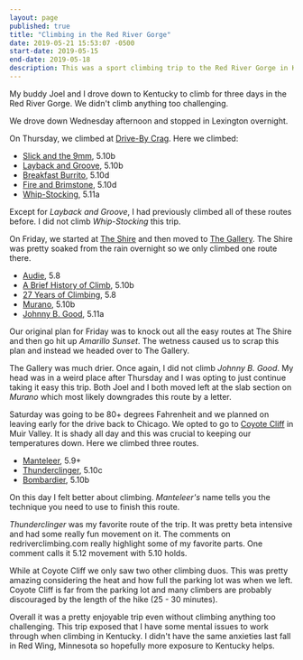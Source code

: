 ```yaml
---
layout: page
published: true
title: "Climbing in the Red River Gorge"
date: 2019-05-21 15:53:07 -0500
start-date: 2019-05-15
end-date: 2019-05-18
description: This was a sport climbing trip to the Red River Gorge in Kentucky.
---
```


My buddy Joel and I drove down to Kentucky to climb for three days in the Red River Gorge. We didn't climb anything too challenging.

We drove down Wednesday afternoon and stopped in Lexington overnight.

On Thursday, we climbed at [Drive-By Crag](https://www.redriverclimbing.com/RRCGuide/index.php?q=Drive-By+Crag). Here we climbed:

- [Slick and the 9mm](https://www.redriverclimbing.com/RRCGuide/?type=route&id=1009), 5.10b
- [Layback and Groove](https://www.redriverclimbing.com/RRCGuide/?type=route&id=3779), 5.10b
- [Breakfast Burrito](https://www.redriverclimbing.com/RRCGuide/?type=route&id=836), 5.10d
- [Fire and Brimstone](https://www.redriverclimbing.com/RRCGuide/?type=route&id=837), 5.10d 
- [Whip-Stocking](https://www.redriverclimbing.com/RRCGuide/?type=route&id=846), 5.11a

Except for _Layback and Groove_, I had previously climbed all of these routes before. I did not climb _Whip-Stocking_ this trip.

On Friday, we started at [The Shire](https://www.redriverclimbing.com/RRCGuide/?type=wall&id=144) and then moved to [The Gallery](https://www.redriverclimbing.com/RRCGuide/?type=wall&id=94). The Shire was pretty soaked from the rain overnight so we only climbed one route there.

- [Audie](https://www.redriverclimbing.com/RRCGuide/?type=route&id=1970), 5.8
- [A Brief History of Climb](https://www.redriverclimbing.com/RRCGuide/?type=route&id=2054), 5.10b
- [27 Years of Climbing](https://www.redriverclimbing.com/RRCGuide/?type=route&id=1532), 5.8
- [Murano](https://www.redriverclimbing.com/RRCGuide/?type=route&id=1534), 5.10b
- [Johnny B. Good](https://www.redriverclimbing.com/RRCGuide/?type=route&id=1314), 5.11a

Our original plan for Friday was to knock out all the easy routes at The Shire and then go hit up _Amarillo Sunset_. The wetness caused us to scrap this plan and instead we headed over to The Gallery.

The Gallery was much drier. Once again, I did not climb _Johnny B. Good_. My head was in a weird place after Thursday and I was opting to just continue taking it easy this trip. Both Joel and I both moved left at the slab section on _Murano_ which most likely downgrades this route by a letter.

Saturday was going to be 80+ degrees Fahrenheit and we planned on leaving early for the drive back to Chicago. We opted to go to [Coyote Cliff](https://www.redriverclimbing.com/RRCGuide/?type=wall&id=148) in Muir Valley. It is shady all day and this was crucial to keeping our temperatures down. Here we climbed three routes.

- [Manteleer](https://www.redriverclimbing.com/RRCGuide/?type=route&id=2008), 5.9+
- [Thunderclinger](https://www.redriverclimbing.com/RRCGuide/?type=route&id=2010), 5.10c
- [Bombardier](https://www.redriverclimbing.com/RRCGuide/?type=route&id=2011), 5.10b

On this day I felt better about climbing. _Manteleer's_ name tells you the technique you need to use to finish this route.

_Thunderclinger_ was my favorite route of the trip. It was pretty beta intensive and had some really fun movement on it. The comments on redriverclimbing.com really highlight some of my favorite parts. One comment calls it 5.12 movement with 5.10 holds.

While at Coyote Cliff we only saw two other climbing duos. This was pretty amazing considering the heat and how full the parking lot was when we left. Coyote Cliff is far from the parking lot and many climbers are probably discouraged by the length of the hike (25 - 30 minutes).

Overall it was a pretty enjoyable trip even without climbing anything too challenging. This trip exposed that I have some mental issues to work through when climbing in Kentucky. I didn't have the same anxieties last fall in Red Wing, Minnesota so hopefully more exposure to Kentucky helps.



